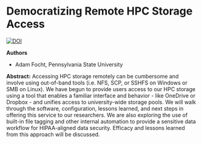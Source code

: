 # Democratizing Remote HPC Storage Access

[![DOI](https://zenodo.org/badge/DOI/10.5281/zenodo.10222845.svg)](https://doi.org/10.5281/zenodo.10222845)

**Authors**
* Adam Focht, Pennsylvania State University

**Abstract:**
Accessing HPC storage remotely can be cumbersome and involve using out-of-band tools (i.e. NFS, SCP, or SSHFS on Windows or SMB on Linux). We have begun to provide users access to our HPC storage using a tool that enables a familiar interface and behavior - like OneDrive or Dropbox - and unifies access to university-wide storage pools. We will walk through the software, configuration, lessons learned, and next steps in offering this service to our researchers. We are also exploring the use of built-in file tagging and other internal automation to provide a sensitive data workflow for HIPAA-aligned data security. Efficacy and lessons learned from this approach will be discussed.
